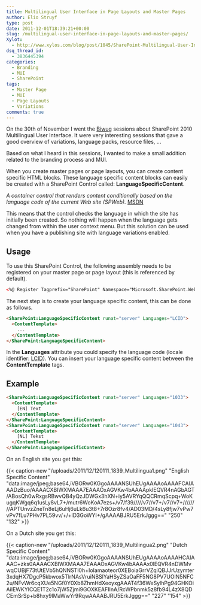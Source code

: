```yaml
---
title: Multilingual User Interface in Page Layouts and Master Pages
author: Elio Struyf
type: post
date: 2011-12-01T18:39:21+00:00
slug: /multilingual-user-interface-in-page-layouts-and-master-pages/
Xylot:
  - http://www.xylos.com/blog/post/1045/SharePoint-Multilingual-User-Interface-in-Page-Layouts-and-Master-Pages/
dsq_thread_id:
  - 3836445394
categories:
  - Branding
  - MUI
  - SharePoint
tags:
  - Master Page
  - MUI
  - Page Layouts
  - Variations
comments: true
---
```


On the 30th of November I went the [Biwug](https://biwug.be/) sessions about SharePoint 2010 Multilingual User Interface. It were very interesting sessions that gave a good overview of variations, language packs, resource files, ...

Based on what I heard in this sessions, I wanted to make a small addition related to the branding process and MUI.

When you create master pages or page layouts, you can create content specific HTML blocks. These language specific content blocks can easily be created with a SharePoint Control called: **LanguageSpecificContent**.

_A container control that renders content conditionally based on the language code of the current Web site (SPWeb)._ [MSDN](https://msdn.microsoft.com/en-us/library/microsoft.sharepoint.webcontrols.aspx)

This means that the control checks the language in which the site has initially been created. So nothing will happen when the language gets changed from within the user context menu. But this solution can be used when you have a publishing site with language variations enabled.

## Usage

To use this SharePoint Control, the following assembly needs to be registered on your master page or page layout (this is referenced by default).


```xml
<%@ Register Tagprefix="SharePoint" Namespace="Microsoft.SharePoint.WebControls" Assembly="Microsoft.SharePoint, Version=14.0.0.0, Culture=neutral, PublicKeyToken=71e9bce111e9429c" %>
```


The next step is to create your language specific content, this can be done as follows.


```html
<SharePoint:LanguageSpecificContent runat="server" Languages="LCID">
  <ContentTemplate>
    ...
  </ContentTemplate>
</SharePoint:LanguageSpecificContent>
```


In the **Languages** attribute you could specify the language code (locale identifier: [LCID](https://msdn.microsoft.com/en-us/library/microsoft.sharepoint.splocale.lcid.aspx)). You can insert your language specific content between the **ContentTemplate** tags.

## Example


```html
<SharePoint:LanguageSpecificContent runat="server" Languages="1033">
  <ContentTemplate>
    [EN] Text
  </ContentTemplate>
</SharePoint:LanguageSpecificContent>
<SharePoint:LanguageSpecificContent runat="server" Languages="1043">
  <ContentTemplate>
    [NL] Tekst
  </ContentTemplate>
</SharePoint:LanguageSpecificContent>
```


On an English site you get this:

{{< caption-new "/uploads/2011/12/120111_1839_Multilingua1.png" "English Specific Content"  "data:image/jpeg;base64,iVBORw0KGgoAAAANSUhEUgAAAAoAAAAFCAIAAADzBuo/AAAACXBIWXMAAA7EAAAOxAGVKw4bAAAApklEQVR4nAGbAGT/ABosQh0wRxgsRBwvQB4yQzJDWGx3hXN+iy5AVRYqQQCRmqScpq+WoKugqKWgq6q1usLy8vL7+/mutr6WoKoA7ezs+/v7/f39/////v7//v7+/v7//v7+////////APTUnvzZneTn8eLj6uHj6uLk6u3t8+7r8Ozr8fv4/AD03MD/4sLy8fjw7vPw7vPv7fLu7PHv7PL59vv/+/+lD3GoWYI+/gAAAABJRU5ErkJggg==" "250" "132" >}}

On a Dutch site you get this:

{{< caption-new "/uploads/2011/12/120111_1839_Multilingua2.png" "Dutch Specific Content"  "data:image/jpeg;base64,iVBORw0KGgoAAAANSUhEUgAAAAoAAAAHCAIAAAC+zks0AAAACXBIWXMAAA7EAAAOxAGVKw4bAAAAx0lEQVR4nDWMvwqCUBjF73tUtEVb5hQNNSTl0h+IoIamaoteor0XEBoiaGrrVZqiQBJJrUzymter3xdqHX7DgcP5kbwox5TlrNAsVruiNBSlYaHSyZSaOaFF5NG8PV7UOlN5NFC2u/NFvWr6cqXUe5NGf0Y0Xb8ZhmHdXeoyxgAAAT4f36WeSylhPg94GHKOiAiIEWKYlCQE1T2c1o7jW5Zjmi9GOXKEAFIInA/RcWPbnmk5z8fb94L4zX8QDCEmSrSp+b8hxy9lMaWwYr9RqwAAAABJRU5ErkJggg==" "227" "154" >}}